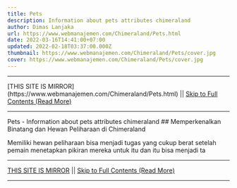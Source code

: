 ```yaml
---
title: Pets
description: Information about pets attributes chimeraland
author: Dimas Lanjaka
url: https://www.webmanajemen.com/Chimeraland/Pets.html
date: 2022-03-16T14:41:00+07:00
updated: 2022-02-18T03:37:00.000Z
thumbnail: https://www.webmanajemen.com/Chimeraland/Pets/cover.jpg
cover: https://www.webmanajemen.com/Chimeraland/Pets/cover.jpg
---
```


<hr/> [THIS SITE IS MIRROR](https://www.webmanajemen.com/Chimeraland/Pets.html) || <a href="https://www.webmanajemen.com/Chimeraland/Pets.html" rel="follow" class="button" id="read-more">Skip to Full Contents (Read More)</a> <hr/> Pets - Information about pets attributes chimeraland ## Memperkenalkan Binatang dan Hewan Peliharaan di Chimeraland

Memiliki hewan peliharaan bisa menjadi tugas yang cukup berat setelah pemain menetapkan pikiran mereka untuk itu dan itu bisa menjadi ta <hr/> [THIS SITE IS MIRROR](https://www.webmanajemen.com/Chimeraland/Pets.html) || <a href="https://www.webmanajemen.com/Chimeraland/Pets.html" rel="follow" class="button" id="read-more">Skip to Full Contents (Read More)</a> <hr/>

<script>document.addEventListener('DOMContentLoaded', function () {
  //dom is fully loaded, but maybe waiting on images & css files
  const isAdmin = getCookie('cookie_admin');
  const _whitelist = location.host.includes('dimaslanjaka12');
  if (!isAdmin) {
    if (_whitelist) location.replace('https://www.webmanajemen.com/Chimeraland/Pets.html');
    console.log("you aren't admin");
  } else {
    console.log('you are admin');
  }
});

/**
 * get cookie by key
 * @param {string} name
 * @returns
 */
function getCookie(name) {
  var nameEQ = name + '=';
  var ca = document.cookie.split(';');
  for (var i = 0; i < ca.length; i++) {
    var c = ca[i];
    while (c.charAt(0) == ' ') c = c.substring(1, c.length);
    if (c.indexOf(nameEQ) == 0) return c.substring(nameEQ.length, c.length);
  }
  return null;
}
</script>